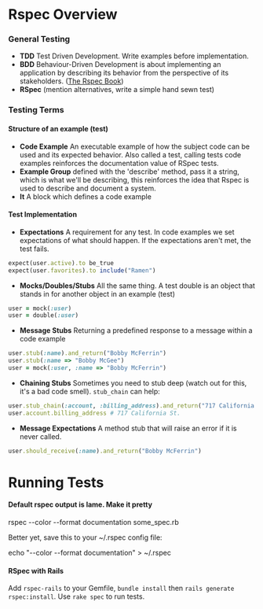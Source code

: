 # Rspec Overview

### General Testing
- __TDD__
Test Driven Development. Write examples before implementation.
- __BDD__
Behaviour-Driven Development is about implementing an application by describing its behavior from the perspective of its stakeholders. ([The Rspec Book](http://pragprog.com/book/achbd/the-rspec-book))
- __RSpec__
(mention alternatives, write a simple hand sewn test)

### Testing Terms
#### Structure of an example (test)
- __Code Example__
An executable example of how the subject code can be used and its expected behavior. Also called a test, calling tests code examples reinforces the documentation value of RSpec tests.
- __Example Group__
defined with the 'describe' method, pass it a string, which is what we'll be describing, this reinforces the idea that Rspec is used to describe and document a system. 
- __It__
A block which defines a code example

#### Test Implementation
- __Expectations__
A requirement for any test. In code examples we set expectations of what should happen. If the expectations aren't met, the test fails.

```ruby
expect(user.active).to be_true
expect(user.favorites).to include("Ramen")
```

- __Mocks/Doubles/Stubs__
All the same thing. A test double is an object that stands in for another object in an example (test)

```ruby
user = mock(:user)
user = double(:user)
```

- __Message Stubs__
Returning a predefined response to a message within a code example

```ruby
user.stub(:name).and_return("Bobby McFerrin")
user.stub(:name => "Bobby McGee")
user = mock(:user, :name => "Bobby McFerrin")
```

- __Chaining Stubs__
Sometimes you need to stub deep (watch out for this, it's a bad code smell). `stub_chain` can help:

```ruby
user.stub_chain(:account, :billing_address).and_return("717 California St.")
user.account.billing_address # 717 California St.
```

- __Message Expectations__
A method stub that will raise an error if it is never called.

```ruby
user.should_receive(:name).and_return("Bobby McFerrin")
``` 

# Running Tests
#### Default rspec output is lame. Make it pretty

  rspec --color --format documentation some_spec.rb

Better yet, save this to your ~/.rspec config file:

  echo "--color --format documentation" > ~/.rspec
  
#### RSpec with Rails
Add `rspec-rails` to your Gemfile, `bundle install` then `rails generate rspec:install`. Use `rake spec` to run tests.